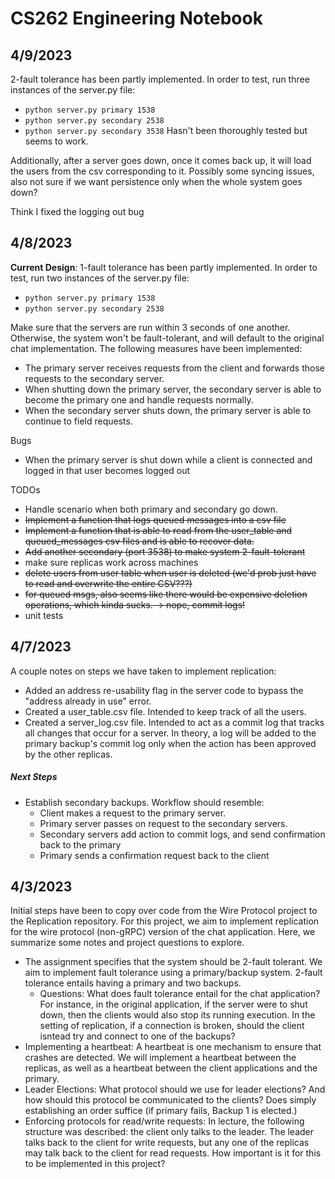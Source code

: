 # CS262 Engineering Notebook

## 4/9/2023
2-fault tolerance has been partly implemented. In order to test,
run three instances of the server.py file:
- `python server.py primary 1538`
- `python server.py secondary 2538`
- `python server.py secondary 3538`
Hasn't been thoroughly tested but seems to work.

Additionally, after a server goes down, once it comes back up, it will load the users from the csv corresponding to it. Possibly some syncing issues, also not sure if we want persistence only when the whole system goes down?

Think I fixed the logging out bug


## 4/8/2023

**Current Design**: 1-fault tolerance has been partly implemented. In order to test,
run two instances of the server.py file:
- `python server.py primary 1538`
- `python server.py secondary 2538`

Make sure that the servers are run within 3 seconds of one another. Otherwise, 
the system won't be fault-tolerant, and will default to the original
chat implementation. The following measures have been implemented:

- The primary server receives requests from the client and forwards
those requests to the secondary server.
- When shutting down the primary server, the secondary server is able
to become the primary one and handle requests normally.
- When the secondary server shuts down, the primary server is able to
continue to field requests.

Bugs
- When the primary server is shut down while a client is connected and logged in that user becomes logged out

TODOs
- Handle scenario when both primary and secondary go down.
- ~~Implement a function that logs queued messages into a csv file~~
- ~~Implement a function that is able to read from the user_table and queued_messages csv files and is able to recover data.~~
- ~~Add another secondary (port 3538) to make system 2-fault-tolerant~~
- make sure replicas work across machines
- ~~delete users from user table when user is deleted (we'd prob just have to read and overwrite the entire CSV???)~~
- ~~for queued msgs, also seems like there would be expensive deletion operations, which kinda sucks. -> nope, commit logs!~~
- unit tests


## 4/7/2023
A couple notes on steps we have taken to implement replication:
- Added an address re-usability flag in the server code to bypass the "address already in use" error.
- Created a user_table.csv file. Intended to keep track of all the users. 
- Created a server_log.csv file. Intended to act as a commit log that tracks all changes that occur
for a server. In theory, a log will be added to the primary backup's commit log only when the action has
been approved by the other replicas.

##### Next Steps
- Establish secondary backups. Workflow should resemble:
  - Client makes a request to the primary server. 
  - Primary server passes on request to the secondary servers.
  - Secondary servers add action to commit logs, and send confirmation back to the primary
  - Primary sends a confirmation request back to the client


## 4/3/2023

Initial steps have been to copy over code from the Wire Protocol project to the Replication repository. For this project, we aim to implement
replication for the wire protocol (non-gRPC) version of the chat application. Here, we summarize some notes and project questions to explore.
- The assignment specifies that the system should be 2-fault tolerant. We aim to implement fault tolerance using a primary/backup system. 2-fault 
tolerance entails having a primary and two backups. 
  - Questions: What does fault tolerance entail for the chat application? For instance, in the original application, if the server were to shut down, then the clients would also stop its running execution. In the setting of replication, if a connection is broken, should the client isntead
  try and connect to one of the backups? 
- Implementing a heartbeat: A heartbeat is one mechanism to ensure that crashes are detected. We will implement a heartbeat between 
the replicas, as well as a heartbeat between the client applications and the primary.
- Leader Elections: What protocol should we use for leader elections? And how should this protocol be communicated to the clients? Does simply establishing an order suffice (if primary fails, Backup 1 is elected.)
- Enforcing protocols for read/write requests: In lecture, the following structure was described: the client only talks to the leader. The leader talks back to the client
for write requests, but any one of the replicas may talk back to the client for read requests. How important is it for this to be implemented in this project?
